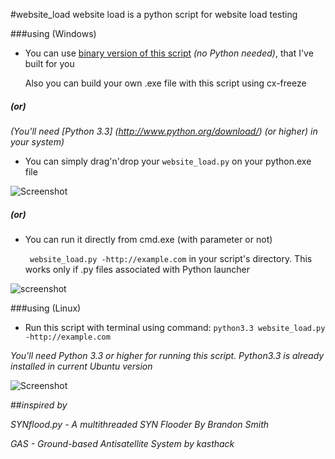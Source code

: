 #website_load
website load is a python script for website load testing

###using (Windows)

* You can use [binary version of this script](https://mega.co.nz/#F!7VMjBZxL!Eczrfz7jBq4z1WNeW77q7A) *(no Python needed)*, that I've built for you

  Also you can build your own .exe file with this script using cx-freeze

##### (or)

*(You'll need [Python 3.3] (http://www.python.org/download/) (or higher) in your system)*

* You can simply drag'n'drop your `website_load.py` on your python.exe file

![Screenshot](http://i.imgur.com/OqVGN90.png)

##### (or)

* You can run it directly from cmd.exe (with parameter or not)

  ` website_load.py -http://example.com`
in your script's directory. This works only if .py files associated with Python launcher

![screenshot](http://i.imgur.com/BEPavfm.png)



###using (Linux)

* Run this script with terminal using command: `python3.3 website_load.py -http://example.com`

*You'll need Python 3.3 or higher for running this script. Python3.3 is already installed in current Ubuntu version*


![Screenshot](http://i.imgur.com/HZxcbRO.png)


##*inspired by*

  *SYNflood.py - A multithreaded SYN Flooder By Brandon Smith*
  
  *GAS - Ground-based Antisatellite System by kasthack*
